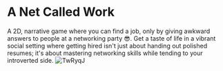 # A Net Called Work
A 2D, narrative game where you can find a job, only by giving awkward answers to people at a networking party 😎. Get a taste of life in a vibrant social setting where getting hired isn't just about handing out polished resumes; it's about mastering networking skills while tending to your introverted side.
![TwRyqJ](https://github.com/Gaby030300/TuHistoriaGameJam/assets/44000056/3ce4f1b0-1cdc-4e17-82ec-26509cbcd297)
